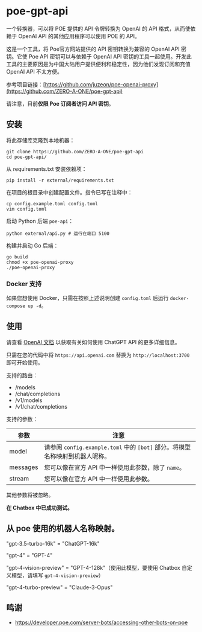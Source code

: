 # poe-gpt-api
一个转换器，可以将 POE 提供的 API 令牌转换为 OpenAI 的 API 格式，从而使依赖于 OpenAI API 的其他应用程序可以使用 POE 的 API。

这是一个工具，将 Poe官方网站提供的 API 密钥转换为兼容的 OpenAI API 密钥。它使 Poe API 密钥可以与依赖于 OpenAI API 密钥的工具一起使用。开发此工具的主要原因是为中国大陆用户提供便利和稳定性，因为他们发现订阅和充值 OpenAI API 不太方便。

参考项目链接：[https://github.com/juzeon/poe-openai-proxy](https://github.com/ZERO-A-ONE/poe-gpt-api)

请注意，目前**仅限 Poe 订阅者访问 API 密钥**。

## 安装

将此存储库克隆到本地机器：

```
git clone https://github.com/ZERO-A-ONE/poe-gpt-api
cd poe-gpt-api/
```

从 requirements.txt 安装依赖项：

```
pip install -r external/requirements.txt
```

在项目的根目录中创建配置文件。指令已写在注释中：

```
cp config.example.toml config.toml
vim config.toml
```

启动 Python 后端 `poe-api`：

```
python external/api.py # 运行在端口 5100
```

构建并启动 Go 后端：

```
go build
chmod +x poe-openai-proxy
./poe-openai-proxy
```

### Docker 支持

如果您想使用 Docker，只需在按照上述说明创建 `config.toml` 后运行 `docker-compose up -d`。

## 使用

请查看 [OpenAI 文档](https://platform.openai.com/docs/api-reference/chat/create) 以获取有关如何使用 ChatGPT API 的更多详细信息。

只需在您的代码中将 `https://api.openai.com` 替换为 `http://localhost:3700` 即可开始使用。

支持的路由：

- /models
- /chat/completions
- /v1/models
- /v1/chat/completions

支持的参数：

| 参数      | 注意                                                         |
| --------- | ------------------------------------------------------------ |
| model     | 请参阅 `config.example.toml` 中的 `[bot]` 部分。将模型名称映射到机器人昵称。 |
| messages  | 您可以像在官方 API 中一样使用此参数，除了 `name`。         |
| stream    | 您可以像在官方 API 中一样使用此参数。                      |

其他参数将被忽略。

**在 Chatbox 中已成功测试。**

## 从 poe 使用的机器人名称映射。
"gpt-3.5-turbo-16k" = "ChatGPT-16k"

"gpt-4" = "GPT-4"

"gpt-4-vision-preview" = "GPT-4-128k"（使用此模型，要使用 Chatbox 自定义模型，请填写 `gpt-4-vision-preview`）

"gpt-4-turbo-preview" = "Claude-3-Opus"

## 鸣谢
- https://developer.poe.com/server-bots/accessing-other-bots-on-poe
